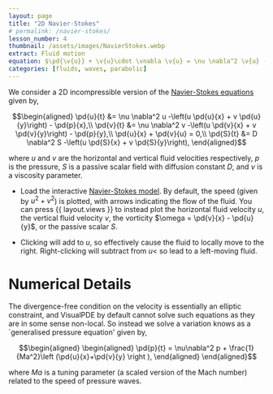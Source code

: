 ```yaml
---
layout: page
title: "2D Navier-Stokes"
# permalink: /navier-stokes/
lesson_number: 4
thumbnail: /assets/images/NavierStokes.webp
extract: Fluid motion
equation: $\pd{\v{u}} + \v{u}\cdot \vnabla \v{u} = \nu \nabla^2 \v{u} - \vnabla p$, $\vnabla \cdot \v{u} = 0$
categories: [fluids, waves, parabolic]
---
```



We consider a 2D incompressible version of the [Navier-Stokes equations](https://en.wikipedia.org/wiki/Navier%E2%80%93Stokes_equations) given by,

$$\begin{aligned}
      \pd{u}{t} &= \nu \nabla^2 u -\left(u  \pd{u}{x} + v  \pd{u}{y}\right) -  \pd{p}{x},\\
      \pd{v}{t} &= \nu \nabla^2 v -\left(u  \pd{v}{x} + v  \pd{v}{y}\right) -  \pd{p}{y},\\
     \pd{u}{x} + \pd{v}{u} = 0,\\
      \pd{S}{t} &= D \nabla^2 S -\left(u  \pd{S}{x} + v  \pd{S}{y}\right),
    \end{aligned}$$
    
where $u$ and $v$ are the horizontal and vertical fluid velocities respectively, $p$ is the pressure, $S$ is a passive scalar field with diffusion constant $D$, and $\nu$ is a viscosity parameter.

* Load the interactive [Navier-Stokes model](/sim/?preset=NavierStokes). By default, the speed (given by $u^2+v^2$) is plotted, with arrows indicating the flow of the fluid. You can press {{ layout.views }} to instead plot the horizontal fluid velocity $u$, the vertical fluid velocity $v$, the vorticity $\omega = \pd{v}{x} - \pd{u}{y}$, or the passive scalar $S$.

* Clicking will add to $u$, so effectively cause the fluid to locally move to the right. Right-clicking will subtract from $u$< so lead to a left-moving fluid.


# Numerical Details

The divergence-free condition on the velocity is essentially an elliptic constraint, and VisualPDE by default cannot solve such equations as they are in some sense non-local. So instead we solve a variation knows as a `generalised pressure equation' given by,

$$\begin{aligned}
\begin{aligned}
     \pd{p}{t} = \nu\nabla^2 p + \frac{1}{Ma^2}\left (\pd{u}{x}+\pd{v}{y} \right ),    \end{aligned}
    \end{aligned}$$

where $Ma$ is a tuning parameter (a scaled version of the Mach number) related to the speed of pressure waves.


